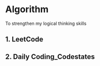 # Algorithm
To strengthen my logical thinking skills

## 1. LeetCode

## 2. Daily Coding_Codestates

